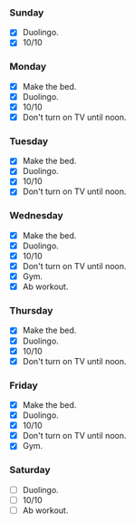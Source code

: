 ### Sunday

- [x] Duolingo.
- [x] 10/10

### Monday

- [x] Make the bed.
- [x] Duolingo.
- [x] 10/10
- [x] Don't turn on TV until noon.

### Tuesday

- [x] Make the bed.
- [x] Duolingo.
- [x] 10/10
- [x] Don't turn on TV until noon.

### Wednesday

- [x] Make the bed.
- [x] Duolingo.
- [x] 10/10
- [x] Don't turn on TV until noon.
- [x] Gym.
- [x] Ab workout.

### Thursday

- [x] Make the bed.
- [x] Duolingo.
- [x] 10/10
- [x] Don't turn on TV until noon.

### Friday

- [x] Make the bed.
- [x] Duolingo.
- [x] 10/10
- [x] Don't turn on TV until noon.
- [x] Gym.

### Saturday

- [ ] Duolingo.
- [ ] 10/10
- [ ] Ab workout.